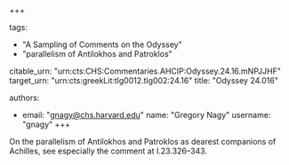 +++

tags:
- "A Sampling of Comments on the Odyssey"
- "parallelism of Antilokhos and Patroklos"

citable_urn: "urn:cts:CHS:Commentaries.AHCIP:Odyssey.24.16.mNPJJHF"
target_urn: "urn:cts:greekLit:tlg0012.tlg002:24.16"
title: "Odyssey 24.016"

authors:
- email: "gnagy@chs.harvard.edu"
  name: "Gregory Nagy"
  username: "gnagy"
+++

<p>On the parallelism of Antilokhos and Patroklos as dearest companions of Achilles, see especially the comment at I.23.326–343.  </p>